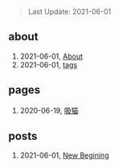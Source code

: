> Last Update: 2021-06-01

## about
1. 2021-06-01, [About](about/me.md)
1. 2021-06-01, [tags](about/tags.md)
## pages
1. 2020-06-19, [吸猫](pages/吸猫.md)
## posts
1. 2021-06-01, [New Begining](posts/bookmarks.md)